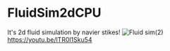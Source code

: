 # FluidSim2dCPU
It's 2d fluid simulation by navier stikes!
![Fluid sim(2)](https://user-images.githubusercontent.com/85260208/183298303-f37478f6-5cc5-43da-b493-5ed9aec493bd.png)
https://youtu.be/lTR0l1Sku54

